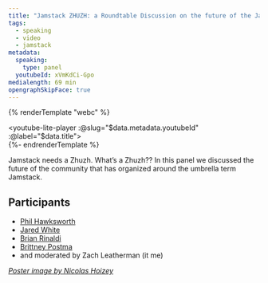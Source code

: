 ```yaml
---
title: "Jamstack ZHUZH: a Roundtable Discussion on the future of the Jamstack Community"
tags:
  - speaking
  - video
  - jamstack
metadata:
  speaking:
    type: panel
  youtubeId: xVmKdCi-Gpo
medialength: 69 min
opengraphSkipFace: true
---
```

{% renderTemplate "webc" %}<div><youtube-lite-player :@slug="$data.metadata.youtubeId" :@label="$data.title"></youtube-lite-player></div>{%- endrenderTemplate %}

Jamstack needs a Zhuzh. What’s a Zhuzh?? In this panel we discussed the future of the community that has organized around the umbrella term Jamstack.

## Participants

* [Phil Hawksworth](https://www.hawksworx.com/)
* [Jared White](https://jaredwhite.com/)
* [Brian Rinaldi](https://remotesynthesis.com/)
* [Brittney Postma](https://brittneypostma.com/)
* and moderated by Zach Leatherman (it me)

_[Poster image by Nicolas Hoizey](https://unsplash.com/photos/dysl7LZ7bSM)_
